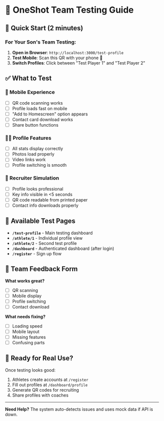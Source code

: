 # 🏈 OneShot Team Testing Guide

## 🚀 Quick Start (2 minutes)

### For Your Son's Team Testing:

1. **Open in Browser**: `http://localhost:3000/test-profile`
2. **Test Mobile**: Scan this QR with your phone 📱
3. **Switch Profiles**: Click between "Test Player 1" and "Test Player 2"

## ✅ What to Test

### 📱 Mobile Experience
- [ ] QR code scanning works
- [ ] Profile loads fast on mobile
- [ ] "Add to Homescreen" option appears
- [ ] Contact card download works
- [ ] Share button functions

### 🏃‍♂️ Profile Features  
- [ ] All stats display correctly
- [ ] Photos load properly
- [ ] Video links work
- [ ] Profile switching is smooth

### 🎯 Recruiter Simulation
- [ ] Profile looks professional 
- [ ] Key info visible in <5 seconds
- [ ] QR code readable from printed paper
- [ ] Contact info downloads properly

## 🔧 Available Test Pages

- **`/test-profile`** - Main testing dashboard
- **`/athlete/1`** - Individual profile view
- **`/athlete/2`** - Second test profile
- **`/dashboard`** - Authenticated dashboard (after login)
- **`/register`** - Sign up flow

## 📝 Team Feedback Form

**What works great?**
- [ ] QR scanning
- [ ] Mobile display
- [ ] Profile switching
- [ ] Contact download

**What needs fixing?**
- [ ] Loading speed
- [ ] Mobile layout
- [ ] Missing features
- [ ] Confusing parts

## 🏁 Ready for Real Use?

Once testing looks good:
1. Athletes create accounts at `/register`
2. Fill out profiles at `/dashboard/profile` 
3. Generate QR codes for recruiting
4. Share profiles with coaches

---
**Need Help?** The system auto-detects issues and uses mock data if API is down. 